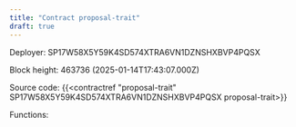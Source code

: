 ```yaml
---
title: "Contract proposal-trait"
draft: true
---
```

Deployer: SP17W58X5Y59K4SD574XTRA6VN1DZNSHXBVP4PQSX


 



Block height: 463736 (2025-01-14T17:43:07.000Z)

Source code: {{<contractref "proposal-trait" SP17W58X5Y59K4SD574XTRA6VN1DZNSHXBVP4PQSX proposal-trait>}}

Functions:


